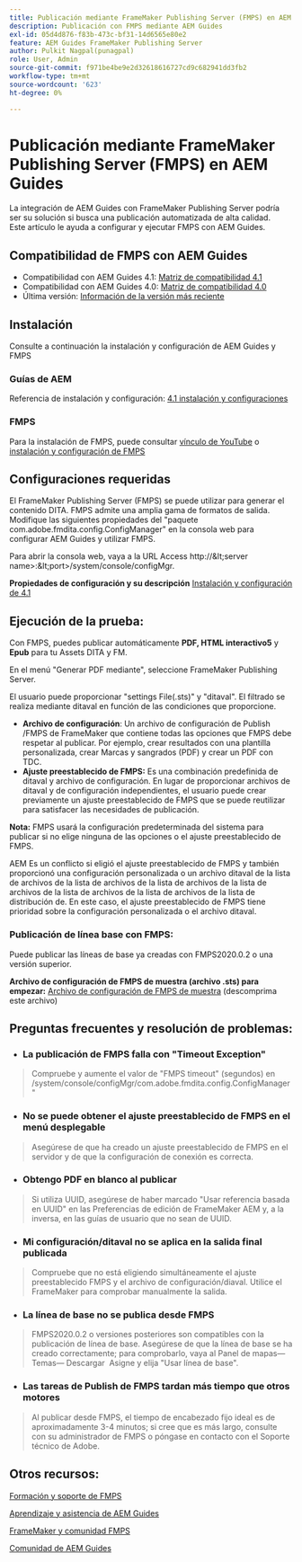 ```yaml
---
title: Publicación mediante FrameMaker Publishing Server (FMPS) en AEM Guides
description: Publicación con FMPS mediante AEM Guides
exl-id: 05d4d876-f83b-473c-bf31-14d6565e80e2
feature: AEM Guides FrameMaker Publishing Server
author: Pulkit Nagpal(punagpal)
role: User, Admin
source-git-commit: f971be4be9e2d32618616727cd9c682941dd3fb2
workflow-type: tm+mt
source-wordcount: '623'
ht-degree: 0%

---
```


# Publicación mediante FrameMaker Publishing Server (FMPS) en AEM Guides

La integración de AEM Guides con FrameMaker Publishing Server podría ser su solución si busca una publicación automatizada de alta calidad.\
Este artículo le ayuda a configurar y ejecutar FMPS con AEM Guides.

## Compatibilidad de FMPS con AEM Guides

- Compatibilidad con AEM Guides 4.1: [Matriz de compatibilidad 4.1](https://experienceleague.adobe.com/docs/experience-manager-guides-learn/tutorials/release-info/release-notes/on-prem-release-notes/release-notes-4.1.html?lang=en/#compatibility-matrix)
- Compatibilidad con AEM Guides 4.0: [Matriz de compatibilidad 4.0](https://helpx.adobe.com/xml-documentation-for-experience-manager/release-note/release-notes-xml-documentation-solution-4-0.html/#Compatibility%20matrix)
- Última versión: [Información de la versión más reciente](https://experienceleague.adobe.com/docs/experience-manager-guides-learn/tutorials/release-info/latest-release-info.html?lang=en)

## Instalación

Consulte a continuación la instalación y configuración de AEM Guides y FMPS

### Guías de AEM

Referencia de instalación y configuración: [4.1 instalación y configuraciones](https://helpx.adobe.com/content/dam/help/en/xml-documentation-solution/4-1-2/Adobe-Experience-Manager-Guides_Installation-Configuration-Guide_EN.pdf)

### FMPS

Para la instalación de FMPS, puede consultar [vínculo de YouTube](https://www.youtube.com/watch?v=2deelyM5VA8&amp;t) o [instalación y configuración de FMPS](https://help.adobe.com/en_US/framemaker/server/index.html#t=fmps-user-guide%2Finstall_config_fmps.html%23install_config_fmps&amp;rhtocid=_2)

## Configuraciones requeridas

El FrameMaker Publishing Server (FMPS) se puede utilizar para generar el contenido DITA. FMPS admite una amplia gama de formatos de salida. Modifique las siguientes propiedades del &quot;paquete com.adobe.fmdita.config.ConfigManager&quot; en la consola web para configurar AEM Guides y utilizar FMPS.

Para abrir la consola web, vaya a la URL Access http://\&lt;server name\>:\&lt;port\>/system/console/configMgr.

**Propiedades de configuración y su descripción** [Instalación y configuración de 4.1](https://helpx.adobe.com/content/dam/help/en/xml-documentation-solution/4-1-2/Adobe-Experience-Manager-Guides_Installation-Configuration-Guide_EN.pdf#page=89)

## Ejecución de la prueba:

Con FMPS, puedes publicar automáticamente **PDF, HTML interactivo5** y **Epub** para tu Assets DITA y FM.

En el menú &quot;Generar PDF mediante&quot;, seleccione FrameMaker Publishing Server.

El usuario puede proporcionar &quot;settings File(.sts)&quot; y &quot;ditaval&quot;. El filtrado se realiza mediante ditaval en función de las condiciones que proporcione.

- **Archivo de configuración**: Un archivo de configuración de Publish /FMPS de FrameMaker que contiene todas las opciones que FMPS debe respetar al publicar. Por ejemplo, crear resultados con una plantilla personalizada, crear Marcas y sangrados (PDF) y crear un PDF con TDC.
- **Ajuste preestablecido de FMPS:** Es una combinación predefinida de ditaval y archivo de configuración. En lugar de proporcionar archivos de ditaval y de configuración independientes, el usuario puede crear previamente un ajuste preestablecido de FMPS que se puede reutilizar para satisfacer las necesidades de publicación.

**Nota:** FMPS usará la configuración predeterminada del sistema para publicar si no elige ninguna de las opciones o el ajuste preestablecido de FMPS.

AEM Es un conflicto si eligió el ajuste preestablecido de FMPS y también proporcionó una configuración personalizada o un archivo ditaval de la lista de archivos de la lista de archivos de la lista de archivos de la lista de archivos de la lista de archivos de la lista de archivos de la lista de distribución de. En este caso, el ajuste preestablecido de FMPS tiene prioridad sobre la configuración personalizada o el archivo ditaval.

### Publicación de línea base con FMPS:

Puede publicar las líneas de base ya creadas con FMPS2020.0.2 o una versión superior.

**Archivo de configuración de FMPS de muestra (archivo .sts) para empezar:** [Archivo de configuración de FMPS de muestra](https://acrobat.adobe.com/link/track?uri=urn:aaid:scds:US:ef750752-7a7e-4e51-923e-6b7d9861ed54) (descomprima este archivo)

## Preguntas frecuentes y resolución de problemas:

- ### La publicación de FMPS falla con &quot;Timeout Exception&quot;

>Compruebe y aumente el valor de &quot;FMPS timeout&quot; (segundos) en /system/console/configMgr/com.adobe.fmdita.config.ConfigManager&quot;

- ### No se puede obtener el ajuste preestablecido de FMPS en el menú desplegable

>Asegúrese de que ha creado un ajuste preestablecido de FMPS en el servidor y de que la configuración de conexión es correcta.

- ### Obtengo PDF en blanco al publicar

>Si utiliza UUID, asegúrese de haber marcado &quot;Usar referencia basada en UUID&quot; en las Preferencias de edición de FrameMaker AEM y, a la inversa, en las guías de usuario que no sean de UUID.

- ### Mi configuración/ditaval no se aplica en la salida final publicada

>Compruebe que no está eligiendo simultáneamente el ajuste preestablecido FMPS y el archivo de configuración/diaval. Utilice el FrameMaker para comprobar manualmente la salida.

- ### La línea de base no se publica desde FMPS

>FMPS2020.0.2 o versiones posteriores son compatibles con la publicación de línea de base.
>Asegúrese de que la línea de base se ha creado correctamente; para comprobarlo, vaya al Panel de mapas— Temas— Descargar  Asigne y elija &quot;Usar línea de base&quot;.
- ### Las tareas de Publish de FMPS tardan más tiempo que otros motores

>Al publicar desde FMPS, el tiempo de encabezado fijo ideal es de aproximadamente 3-4 minutos; si cree que es más largo, consulte con su administrador de FMPS o póngase en contacto con el Soporte técnico de Adobe.

## Otros recursos:

[Formación y soporte de FMPS](https://helpx.adobe.com/support/framemaker-publishing-server.html)

[Aprendizaje y asistencia de AEM Guides](https://helpx.adobe.com/in/support/xml-documentation-for-experience-manager.html)

[FrameMaker y comunidad FMPS](https://community.adobe.com/t5/framemaker/ct-p/ct-framemaker?page=1&amp;sort=latest_replies&amp;lang=all&amp;tabid=all)

[Comunidad de AEM Guides](https://experienceleaguecommunities.adobe.com/t5/experience-manager-guides/ct-p/aem-xml-documentation)
